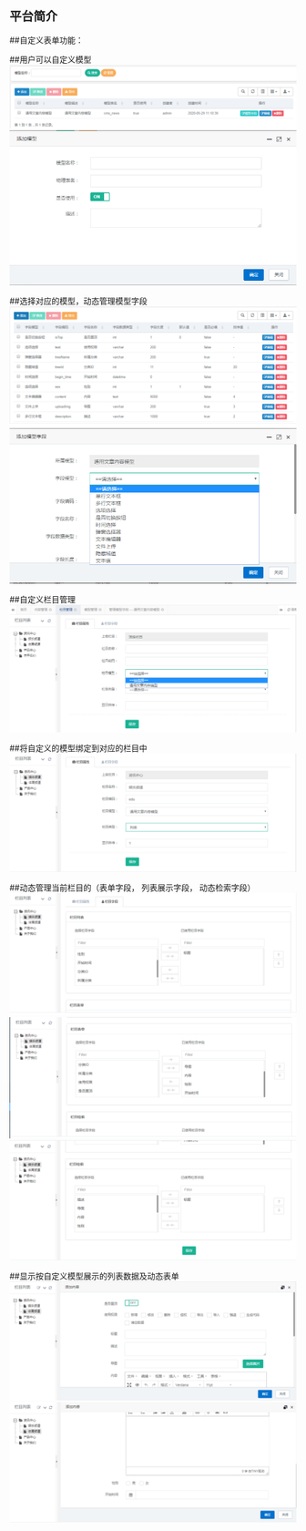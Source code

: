 ﻿## 平台简介



##自定义表单功能：

 

##用户可以自定义模型
 ![image]( https://github.com/liubo19861028/java_cms/blob/master/images/模型管理.png)
 ![image]( https://github.com/liubo19861028/java_cms/blob/master/images/添加模型.png)

 

##选择对应的模型，动态管理模型字段
 ![image]( https://github.com/liubo19861028/java_cms/blob/master/images/模型字段.png)
 ![image]( https://github.com/liubo19861028/java_cms/blob/master/images/添加模型字段.png)

 

##自定义栏目管理
 ![image]( https://github.com/liubo19861028/java_cms/blob/master/images/自定义栏目.png)

 

##将自定义的模型绑定到对应的栏目中
 ![image]( https://github.com/liubo19861028/java_cms/blob/master/images/栏目绑定模型.png)

 

##动态管理当前栏目的（表单字段， 列表展示字段， 动态检索字段）
 ![image]( https://github.com/liubo19861028/java_cms/blob/master/images/栏目绑定模型字段1.png)
 ![image]( https://github.com/liubo19861028/java_cms/blob/master/images/栏目绑定模型字段2.png)
 ![image]( https://github.com/liubo19861028/java_cms/blob/master/images/栏目绑定模型字段3.png)

 

##显示按自定义模型展示的列表数据及动态表单
 ![image]( https://github.com/liubo19861028/java_cms/blob/master/images/添加内容1.png)
 ![image]( https://github.com/liubo19861028/java_cms/blob/master/images/添加内容2.png)